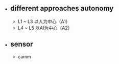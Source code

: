 - ## different approaches autonomy
	- L1 ~ L3 以人为中心（A1）
	- L4 ~ L5 以AI为中心（A2）

- ## sensor
	- camm
<!--stackedit_data:
eyJoaXN0b3J5IjpbOTIxMzM4NzgwXX0=
-->